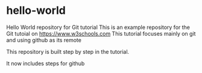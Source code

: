 # hello-world
Hello World repository for Git tutorial
This is an example repository for the Git tutoial on https://www.w3schools.com
This tutorial focuses mainly on git and using github as its remote

This repository is built step by step in the tutorial.

It now includes steps for github

